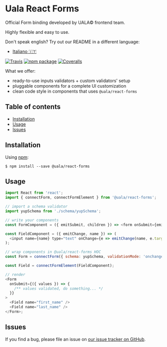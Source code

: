 # Uala React Forms

Official Form binding developed by UALA© frontend team.

Highly flexible and easy to use.

Don't speak english? Try out our README in a different language:

- [Italiano :it:](README.it.md)

[![Travis][build-badge]][build]
[![npm package][npm-badge]][npm]
[![Coveralls][coveralls-badge]][coveralls]

[build-badge]: https://travis-ci.com/uala/uala-react-forms.svg?branch=master
[build]: https://travis-ci.com/uala/uala-react-forms
[npm-badge]: https://img.shields.io/npm/v/@uala/react-forms.png?style=flat-square
[npm]: https://www.npmjs.org/package/@uala/react-forms
[coveralls-badge]: https://img.shields.io/coveralls/uala/uala-react-forms/master.png?style=flat-square
[coveralls]: https://coveralls.io/github/uala/uala-react-forms

What we offer:

- ready-to-use inputs validators + custom validators' setup
- pluggable components for a complete UI customization
- clean code style in components that uses `@uala/react-forms`

## Table of contents
- [Installation](#installation)
- [Usage](#usage)
- [Issues](#issues)

## Installation

Using [npm](https://www.npmjs.com/):

    $ npm install --save @uala/react-forms

## Usage

```js
import React from 'react';
import { connectForm, connectFormElement } from '@uala/react-forms';

// import a schema validator
import yupSchema from './schema/yupSchema';

// write your components
const FormComponent = ({ emitSubmit, children }) => <form onSubmit={emitSubmit}>{children}</form>;

const FieldComponent = ({ emitChange, name }) => (
  <input name={name} type="text" onChange={e => emitChange(name, e.target.value)} />
);

// wrap components in @uala/react-forms HOC
const Form = connectForm({ schema: yupSchema, validationMode: 'onchange' })(FormComponent);

const Field = connectFormElement(FieldComponent);

// render
<Form
  onSubmit={({ values }) => {
    /** values validated, do something... */
  }}
>
  <Field name="first_name" />
  <Field name="last_name" />
</Form>;
```

## Issues

If you find a bug, please file an issue on [our issue tracker on GitHub](https://github.com/uala/uala-react-forms/issues).

